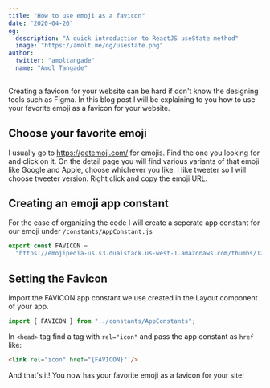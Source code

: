 ```yaml
---
title: "How to use emoji as a favicon"
date: "2020-04-26"
og:
  description: "A quick introduction to ReactJS useState method"
  image: "https://amolt.me/og/usestate.png"
author:
  twitter: "amoltangade"
  name: "Amol Tangade"
---
```


Creating a favicon for your website can be hard if don't know the designing tools such as Figma. In this blog post I will be explaining to you how to use your favorite emoji as a favicon for your website.

## Choose your favorite emoji

I usually go to https://getemoji.com/ for emojis. Find the one you looking for and click on it. On the detail page you will find various variants of that emoji like Google and Apple, choose whichever you like. I like tweeter so I will choose tweeter version. Right click and copy the emoji URL.

## Creating an emoji app constant

For the ease of organizing the code I will create a seperate app constant for our emoji under `/constants/AppConstant.js`

```js
export const FAVICON =
  "https://emojipedia-us.s3.dualstack.us-west-1.amazonaws.com/thumbs/120/twitter/247/high-voltage_26a1.png";
```

## Setting the Favicon

Import the FAVICON app constant we use created in the Layout component of your app.

```js
import { FAVICON } from "../constants/AppConstants";
```

In `<head>` tag find a <link> tag with `rel="icon"` and pass the app constant as `href` like:

```html
<link rel="icon" href="{FAVICON}" />
```

And that's it! You now has your favorite emoji as a favicon for your site!
